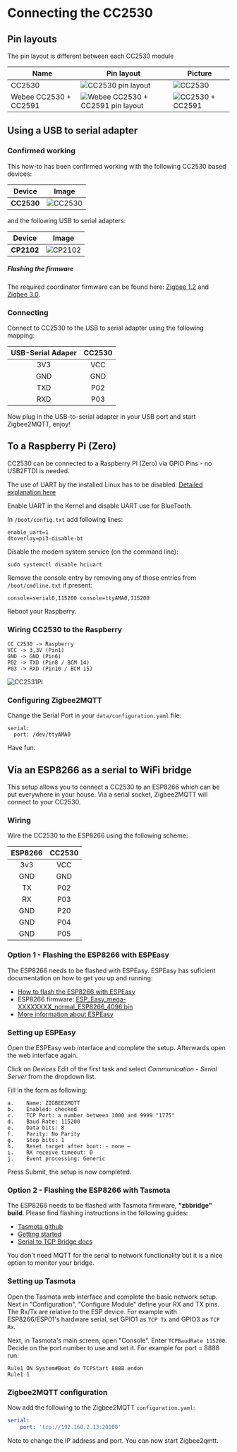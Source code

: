 ---
---
# Connecting the CC2530

## Pin layouts
The pin layout is different between each CC2530 module

| Name | Pin layout | Picture |
| ------------- | ------------- | ------------- |
| CC2530 | ![CC2530 pin layout](../images/cc2530_pin_layout.png) | ![CC2530](../images/cc2530.jpg)
| Webee CC2530 + CC2591 | ![Webee CC2530 + CC2591 pin layout](../images/webee_cc2530_cc2591_pinlayout.png) | ![CC2530 + CC2591](../images/cc2530_cc2591.jpg)

## Using a USB to serial adapter

### Confirmed working
This how-to has been confirmed working with the following CC2530 based devices:

| Device| Image |
| --- | --- |
| **CC2530** | ![CC2530](../images/cc2530.jpg) |

and the following USB to serial adapters:

| Device| Image |
| --- | --- |
| **CP2102** | ![CP2102](../images/CP2102.png) |

##### Flashing the firmware
The required coordinator firmware can be found here: [Zigbee 1.2](https://github.com/Koenkk/Z-Stack-firmware/tree/master/coordinator/Z-Stack_Home_1.2/bin) and [Zigbee 3.0](https://github.com/Koenkk/Z-Stack-firmware/tree/master/coordinator/Z-Stack_3.0.x/bin).

### Connecting
Connect to CC2530 to the USB to serial adapter using the following mapping:

| USB-Serial Adaper  | CC2530  |
| :------------: |:---------------:|
| 3V3 | VCC |
| GND | GND |
| TXD | P02 |
| RXD | P03 |

Now plug in the USB-to-serial adapter in your USB port and start Zigbee2MQTT, enjoy!

## To a Raspberry Pi (Zero)
CC2530 can be connected to a Raspberry PI (Zero) via GPIO Pins - no USB2FTDI is needed.

The use of UART by the installed Linux has to be disabled: [Detailed explanation here](https://www.raspberrypi.org/documentation/configuration/uart.md)

Enable UART in the Kernel and disable UART use for BlueTooth.

In `/boot/config.txt` add following lines:

```
enable_uart=1
dtoverlay=pi3-disable-bt
```

Disable the modem system service (on the command line):

```
sudo systemctl disable hciuart
```

Remove the console entry by removing any of those entries from `/boot/cmdline.txt` if present:

```
console=serial0,115200 console=ttyAMA0,115200

```

Reboot your Raspberry.

### Wiring CC2530 to the Raspberry

```
CC C2530 -> Raspberry
VCC -> 3,3V (Pin1)
GND -> GND (Pin6)
P02 -> TXD (Pin8 / BCM 14)
P03 -> RXD (Pin10 / BCM 15)
```

![CC2531PI](../images/CC2530_PI.JPG)


### Configuring Zigbee2MQTT

Change the Serial Port in your `data/configuration.yaml` file:

```
serial:
  port: /dev/ttyAMA0
```

Have fun.

## Via an ESP8266 as a serial to WiFi bridge
This setup allows you to connect a CC2530 to an ESP8266 which can be put everywhere in your house. Via a serial socket, Zigbee2MQTT will connect to your CC2530.

### Wiring
Wire the CC2530 to the ESP8266 using the following scheme:

| ESP8266 | CC2530 |
| :------------: |:---------------:|
| 3v3     | VCC |
| GND     | GND |
| TX      | P02 |
| RX      | P03 |
| GND     | P20 |
| GND     | P04 |
| GND     | P05 |

### Option 1 - Flashing the ESP8266 with ESPEasy
The ESP8266 needs to be flashed with ESPEasy. ESPEasy has suficient documentation on how to get you up and running:
- [How to flash the ESP8266 with ESPEasy](https://www.letscontrolit.com/wiki/index.php?title=Tutorial_ESPEasy_Firmware_Upload)
- ESP8266 firmware: [ESP_Easy_mega-XXXXXXXX_normal_ESP8266_4096.bin](https://github.com/letscontrolit/ESPEasy/releases)
- [More information about ESPEasy](https://www.letscontrolit.com/wiki/index.php/ESPEasy#Introduction)

### Setting up ESPEasy
Open the ESPEasy web interface and complete the setup. Afterwards open the web interface again.

Click on *Devices* Edit of the first task and select *Communication - Serial Server* from the dropdown list.

Fill in the form as following:
```
a.    Name: ZIGBEE2MQTT
b.    Enabled: checked
c.    TCP Port: a number between 1000 and 9999 "1775"
d.    Baud Rate: 115200
e.    Data bits: 8
f.    Parity: No Parity
g.    Stop bits: 1
h.    Reset target after boot: - none –
i.    RX receive timeout: 0
j.    Event processing: Generic
```

Press Submit, the setup is now completed.

### Option 2 - Flashing the ESP8266 with Tasmota
The ESP8266 needs to be flashed with Tasmota firmware, **"zbbridge" build**. Please find flashing instructions in the following guides:
- [Tasmota github](https://github.com/arendst/Tasmota)
- [Getting started](https://tasmota.github.io/docs/Getting-Started/)
- [Serial to TCP Bridge docs](https://tasmota.github.io/docs/Serial-to-TCP-Bridge/)

You don't need MQTT for the serial to network functionality but it is a nice option to monitor your bridge.

### Setting up Tasmota

Open the Tasmota web interface and complete the basic network setup. Next in "Configuration", "Configure Module" define your RX and TX pins. The Rx/Tx are relative to the ESP device. For example with ESP8266/ESP01's hardware serial, set GPIO1 as ``TCP Tx`` and GPIO3 as ``TCP Rx``.

Next, in Tasmota's main screen, open "Console". Enter ``TCPBaudRate 115200``. Decide on the port number to use and set it. For example for port = 8888 run:  
```
Rule1 ON System#Boot do TCPStart 8888 endon
Rule1 1
```

### Zigbee2MQTT configuration
Now add the following to the Zigbee2MQTT `configuration.yaml`:

```yaml
serial:
    port: 'tcp://192.168.2.13:20108'
```

Note to change the IP address and port.
You can now start Zigbee2qmtt.
